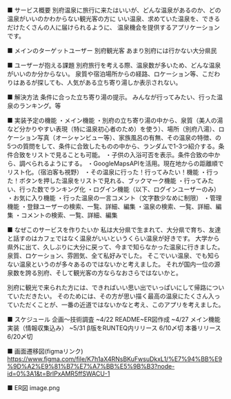 ■ サービス概要
別府温泉に旅行に来たはいいが、どんな温泉があるのか、どの温泉がいいのかわからない観光客の方に
いい温泉、求めていた温泉を、できるだけたくさんの人に届けられるように、
温泉機会を提供するアプリケーションです。

■ メインのターゲットユーザー
別府観光客
あまり別府には行かない大分県民

■ ユーザーが抱える課題
別府旅行を考える際、温泉数が多いため、どんな温泉がいいのか分からない。
泉質や宿泊場所からの経路、ロケーション等、こだわりはあるが探しても、人気がある立ち寄り湯しか表示されない。

■ 解決方法
条件に合った立ち寄り湯の提示。
みんなが行ってみたい、行った温泉のランキング。等

■ 実装予定の機能
・メイン機能
  ・別府の立ち寄り湯の中から、泉質（美人の湯など分かりやすい表現（特に温泉初心者のため）を使う）、場所（別府八湯）、ロケーション写真（オーシャンビュー等）、家族風呂の有無、その温泉の特徴、の5つの質問をして、条件に合致したものの中から、ランダムで1-3つ紹介する。条件合致をリストで見ることも可能。
  ・子供の入浴可否を表示。条件合致の中から、調べられるようにする。
  ・GoogleMapsAPIを活用。現在地からの距離順でリスト化。（宿泊客も視野）
  ・その温泉に行った！行ってみたい！機能
  ・行った！ボタンを押した温泉をリストで見れる、ブックマーク機能
  ・行ってみたい、行った数でランキング化
  ・ログイン機能（以下、ログインユーザーのみ）
    ・お気に入り機能
    ・行った温泉の一言コメント（文字数少なめに制限）
・管理機能
  ・登録ユーザーの検索、一覧、詳細、編集
  ・温泉の検索、一覧、詳細、編集
  ・コメントの検索、一覧、詳細、編集

■ なぜこのサービスを作りたいか
私は大分県で生まれて、大分県で育ち、友達と話すのはカフェではなく温泉がいいというくらい温泉が好きです。
大学から県外に出て、久しぶりに大分に戻って、今まで知らなかった温泉に行きました。泉質、ロケーション、雰囲気、全て私好みでした。
そこでいい温泉、でも知らない温泉というのが多々あるのではないかと考えました。
それが国内一位の源泉数を誇る別府、そして観光客の方ならなおさらではないかと。

別府に観光で来られた方には、できればいい思い出でいっぱいにして帰路についていただきたい。
そのためには、その方が思い描く最高の温泉にたくさん入っていただくことが、一番の近道ではないかなと考え、このアプリを考えました。

■ スケジュール
企画〜技術調査 ~4/22
README~ER図作成 ~4/27
メイン機能実装（情報収集込み） ~5/31
β版をRUNTEQ内リリース 6/10〆切
本番リリース 6/20〆切

■ 画面遷移図(figmaリンク)
https://www.figma.com/file/K7h1aX4RNsBKuFwsuDkxL1/%E7%94%BB%E9%9D%A2%E9%81%B7%E7%A7%BB%E5%9B%B3?node-id=0%3A1&t=BrlPxAMR5ffSWACU-1

■ ER図
image.png
